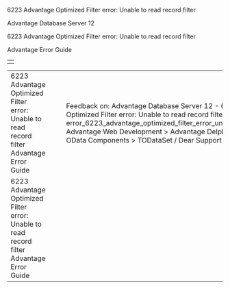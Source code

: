 6223 Advantage Optimized Filter error: Unable to read record filter




Advantage Database Server 12  

6223 Advantage Optimized Filter error: Unable to read record filter

Advantage Error Guide

|  |
| --- |
|  |

|  |  |  |  |  |
| --- | --- | --- | --- | --- |
| 6223 Advantage Optimized Filter error: Unable to read record filter  Advantage Error Guide |  |  | Feedback on: Advantage Database Server 12 - 6223 Advantage Optimized Filter error: Unable to read record filter Advantage Error Guide error\_6223\_advantage\_optimized\_filter\_error\_unable\_to\_read\_record\_filter Advantage Web Development > Advantage Delphi OData Client > Delphi OData Components > TODataSet / Dear Support Staff, |  |
| 6223 Advantage Optimized Filter error: Unable to read record filter  Advantage Error Guide |  |  |  |  |